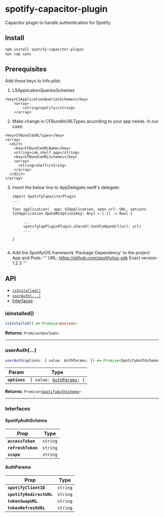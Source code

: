 # spotify-capacitor-plugin

Capacitor plugin to handle authentication for Spotify.

## Install

```bash
npm install spotify-capacitor-plugin
npx cap sync
```

## Prerequisites

Add these keys to Info.plist:
1. LSApplicationQueriesSchemes
```
<key>LSApplicationQueriesSchemes</key>
	<array>
		<string>spotify</string>
	</array>
```
2. Make change in CFBundleURLTypes according to your app needs. In our case:
```
<key>CFBundleURLTypes</key>
<array>
  <dict>
    <key>CFBundleURLName</key>
    <string>com.shelf.app</string>
    <key>CFBundleURLSchemes</key>
    <array>
      <string>shelf</string>
    </array>
  </dict>
</array>
```
3. Insert the below line to AppDelegate.swift's delegate:

   ```
   import SpotifyCapacitorPlugin
   ...

   func application(_ app: UIApplication, open url: URL, options: [UIApplication.OpenURLOptionsKey: Any] = [:]) -> Bool {

        ...
        spotifyCapPluginPlugin.shared?.handleOpenUrl(url: url)
        ...

   }
    
   ```
4. Add the SpotifyiOS framework 'Package Dependency' to the project App and Pods:
   '''
   URL: https://github.com/spotify/ios-sdk
   Exact version: 1.2.3
   '''

## API

<docgen-index>

* [`isInstalled()`](#isinstalled)
* [`userAuth(...)`](#userauth)
* [Interfaces](#interfaces)

</docgen-index>

<docgen-api>
<!--Update the source file JSDoc comments and rerun docgen to update the docs below-->

### isInstalled()

```typescript
isInstalled() => Promise<boolean>
```

**Returns:** <code>Promise&lt;boolean&gt;</code>

--------------------


### userAuth(...)

```typescript
userAuth(options: { value: AuthParams; }) => Promise<SpotifyAuthSchema>
```

| Param         | Type                                                          |
| ------------- | ------------------------------------------------------------- |
| **`options`** | <code>{ value: <a href="#authparams">AuthParams</a>; }</code> |

**Returns:** <code>Promise&lt;<a href="#spotifyauthschema">SpotifyAuthSchema</a>&gt;</code>

--------------------


### Interfaces


#### SpotifyAuthSchema

| Prop               | Type                |
| ------------------ | ------------------- |
| **`accessToken`**  | <code>string</code> |
| **`refreshToken`** | <code>string</code> |
| **`scope`**        | <code>string</code> |


#### AuthParams

| Prop                     | Type                |
| ------------------------ | ------------------- |
| **`spotifyClientID`**    | <code>string</code> |
| **`spotifyRedirectURL`** | <code>string</code> |
| **`tokenSwapURL`**       | <code>string</code> |
| **`tokenRefreshURL`**    | <code>string</code> |

</docgen-api>
